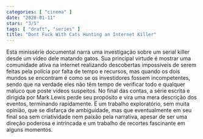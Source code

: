 ```yaml
---
categories: [ "cinema" ]
date: "2020-01-11"
stars: "3/5"
tags: [ "draft", "series" ]
title: "Dont Fuck With Cats Hunting an Internet Killer"
---
```

Esta minissérie documental narra uma investigação sobre um serial
killer desde um vídeo dele matando gatos. Sua principal virtude
é mostrar uma comunidade ativa na internet realizando descobertas
impossíveis de serem feitas pela polícia por falta de tempo e recursos,
mas quando os dois mundos se encontram é como se os investidores fossem
incompetentes, sendo que na verdade eles não têm tempo de verificar
todo e qualquer maluco que poste vídeos suspeitos. No final das contas,
a série escrita e dirigida por Mark Lewis perde seu propósito e vira
uma mera descrição dos eventos, terminando rapidamente. É um trabalho
exploratório, sem muita opinião, que se disfarça de ambiguidade,
mas que eventualmente em seu final soa sem criatividade nem paixão
pela narrativa, apesar de ser uma direção poderosa e intrincada e um
trabalho de recortes fascinante em alguns momentos.
